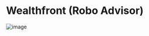# Wealthfront (Robo Advisor)

![image](https://www.google.com/url?sa=i&url=https%3A%2F%2Fwww.wealthfront.com%2Fplanning&psig=AOvVaw24uVvA8u6Hzjn9O-63r43V&ust=1601171480166000&source=images&cd=vfe&ved=0CAIQjRxqFwoTCPCEo-TahewCFQAAAAAdAAAAABAI)



